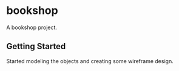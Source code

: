 # bookshop

A bookshop project.

## Getting Started

Started modeling the objects and creating some wireframe design.